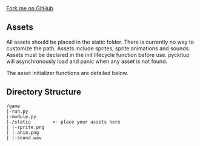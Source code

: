 <link rel="stylesheet" href="https://cdnjs.cloudflare.com/ajax/libs/github-fork-ribbon-css/0.2.2/gh-fork-ribbon.min.css" />
<a class="github-fork-ribbon right-bottom fixed" href="http://github.com/pickitup247/pyckitup" data-ribbon="Fork me on GitHub" title="Fork me on GitHub">Fork me on GitHub</a>

## Assets

All assets should be placed in the static folder. There is currently no way to customize the path. Assets include sprites, sprite animations and sounds. Assets must be declared in the init lifecycle function before use. pyckitup will asynchronously load and panic when any asset is not found.

The asset initializer functions are detailed below.

## Directory Structure

```
/game
|-run.py
|-module.py
|-/static        <- place your assets here
| |-sprite.png
| |-anim.png
| |-sound.wav
```